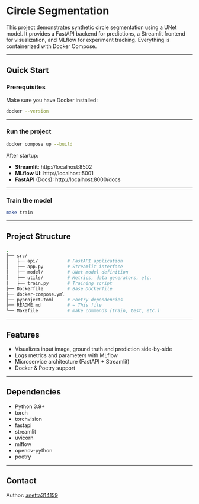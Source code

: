 # Circle Segmentation

This project demonstrates synthetic circle segmentation using a UNet model. It provides a FastAPI backend for predictions, a Streamlit frontend for visualization, and MLflow for experiment tracking. Everything is containerized with Docker Compose.

---

## Quick Start

### Prerequisites

Make sure you have Docker installed:

```bash
docker --version
```

---

### Run the project

```bash
docker compose up --build
```

After startup:

- **Streamlit**: http://localhost:8502 
-  **MLflow UI**: http://localhost:5001  
-  **FastAPI** (Docs): http://localhost:8000/docs  

---

### Train the model

```bash
make train
```

---

## Project Structure

```bash
.
├── src/
│   ├── api/           # FastAPI application
│   ├── app.py         # Streamlit interface
│   ├── model/         # UNet model definition
│   ├── utils/         # Metrics, data generators, etc.
│   ├── train.py       # Training script
├── Dockerfile         # Base Dockerfile
├── docker-compose.yml
├── pyproject.toml     # Poetry dependencies
├── README.md          # ← This file
└── Makefile           # make commands (train, test, etc.)
```

---

## Features

- Visualizes input image, ground truth and prediction side-by-side
- Logs metrics and parameters with MLflow
- Microservice architecture (FastAPI + Streamlit)
- Docker & Poetry support

---

## Dependencies

- Python 3.9+
- torch
- torchvision
- fastapi
- streamlit
- uvicorn
- mlflow
- opencv-python
- poetry

---

##  Contact

Author: [anetta314159](https://github.com/anetta314159)